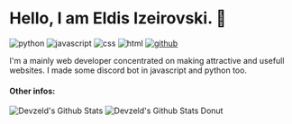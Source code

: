 # Hello, I am Eldis Izeirovski. 👋


![python](https://img.shields.io/badge/Python-0070FF?style=for-the-badge&logo=python&logoColor=white)
![javascript](https://img.shields.io/badge/JavaScript-F7DF1E?style=for-the-badge&logo=javascript&logoColor=black)
![css](https://img.shields.io/badge/CSS3-1572B6?style=for-the-badge&logo=css3&logoColor=white)
![html](https://img.shields.io/badge/HTML5-E34F26?style=for-the-badge&logo=html5&logoColor=white)
[![github](https://img.shields.io/badge/Follow-100000?style=for-the-badge&logo=github&logoColor=white)](https://github.com/devzeld)
<!-- ![three.js](https://img.shields.io/badge/Three.js-000000?style=for-the-badge&logo=three.js&logoColor=white) -->


I'm a mainly web developer concentrated on making attractive and usefull websites.
I made some discord bot in javascript and python too.

<!--
#### Contacts:

- E-mail: [eldis.izeirovski@gmail.com](mailto:eldis.izeirovski7@gmail.com)
- Site: [devzeld.github.io](https://devzeld.github.io)
- 
-->

#### Other infos: 
![Devzeld's Github Stats](https://github-readme-stats.vercel.app/api/top-langs/?username=devzeld&layout=donut&hide_border=true&theme=transparent)
![Devzeld's Github Stats Donut](https://github-readme-stats.vercel.app/api?username=devzeld&show_icons=true&layout=compact&hide_border=true&theme=transparent)

